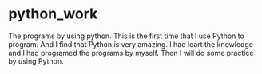 # python_work
The programs by using python.
This is the first time that I use Python to program. And I find that Python is very amazing. I had leart the knowledge and I had 
programed the programs by myself. Then I will do some practice by using Python. 

